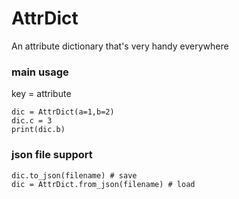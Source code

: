 # AttrDict
 An attribute dictionary that's very handy everywhere

### main usage
key = attribute
```
dic = AttrDict(a=1,b=2)
dic.c = 3
print(dic.b)
```

### json file support
```
dic.to_json(filename) # save
dic = AttrDict.from_json(filename) # load
```
